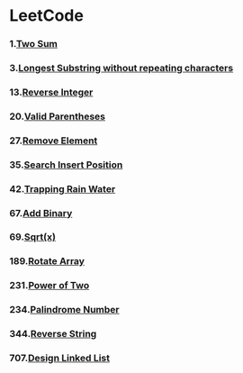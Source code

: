 # LeetCode
### 1.[Two Sum](./Two%20Sum)
### 3.[Longest Substring without repeating characters](./Longest%20Substring%20without%20repeating%20characters)
### 13.[Reverse Integer](./Reverse%20Integer)
### 20.[Valid Parentheses](./Valid%20Parentheses)
### 27.[Remove Element](./Remove%20Element)
### 35.[Search Insert Position](.Search%20Insert%20Position)
### 42.[Trapping Rain Water](./Trapping%20Rain%20Water)
### 67.[Add Binary](./Add%20Binary)
### 69.[Sqrt(x)](./Sqrt(x))
### 189.[Rotate Array](./Rotate%20Array)
### 231.[Power of Two](./Power%20of%20Two)
### 234.[Palindrome Number](./Palindrome%20Number) 
### 344.[Reverse String](./Reverse%20String)
### 707.[Design Linked List](./Design%20Linked%20List)


     
     
          




